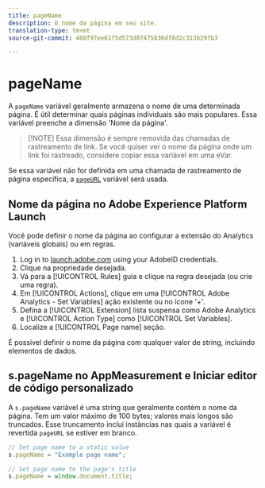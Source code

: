 ```yaml
---
title: pageName
description: O nome da página em seu site.
translation-type: tm+mt
source-git-commit: 468f97ee61f5d573d07475836df8d2c313b29fb3

---
```



# pageName

A `pageName` variável geralmente armazena o nome de uma determinada página. É útil determinar quais páginas individuais são mais populares. Essa variável preenche a dimensão &#39;Nome da página&#39;.

> [!NOTE] Essa dimensão é sempre removida das chamadas de rastreamento de link. Se você quiser ver o nome da página onde um link foi rastreado, considere copiar essa variável em uma eVar.

Se essa variável não for definida em uma chamada de rastreamento de página específica, a [`pageURL`](pageurl.md) variável será usada.

## Nome da página no Adobe Experience Platform Launch

Você pode definir o nome da página ao configurar a extensão do Analytics (variáveis globais) ou em regras.

1. Log in to [launch.adobe.com](https://launch.adobe.com) using your AdobeID credentials.
2. Clique na propriedade desejada.
3. Vá para a [!UICONTROL Rules] guia e clique na regra desejada (ou crie uma regra).
4. Em [!UICONTROL Actions], clique em uma [!UICONTROL Adobe Analytics - Set Variables] ação existente ou no ícone &#39;+&#39;.
5. Defina a [!UICONTROL Extension] lista suspensa como Adobe Analytics e [!UICONTROL Action Type] como [!UICONTROL Set Variables].
6. Localize a [!UICONTROL Page name] seção.

É possível definir o nome da página com qualquer valor de string, incluindo elementos de dados.

## s.pageName no AppMeasurement e Iniciar editor de código personalizado

A `s.pageName` variável é uma string que geralmente contém o nome da página. Tem um valor máximo de 100 bytes; valores mais longos são truncados. Esse truncamento inclui instâncias nas quais a variável é revertida `pageURL` se estiver em branco.

```js
// Set page name to a static value
s.pageName = "Example page name";

// Set page name to the page's title
s.pageName = window.document.title;
```
